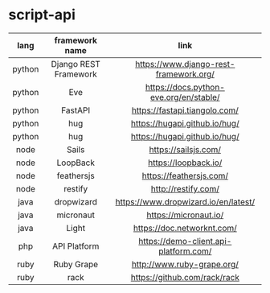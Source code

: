 # script-api

|lang|framework name|link|
|:-:|:-:|:-:|
|python|Django REST Framework|https://www.django-rest-framework.org/|
|python|Eve|https://docs.python-eve.org/en/stable/|
|python|FastAPI|https://fastapi.tiangolo.com/|
|python|hug|https://hugapi.github.io/hug/|
|python|hug|https://hugapi.github.io/hug/|
|node|Sails|https://sailsjs.com/|
|node|LoopBack|https://loopback.io/|
|node|feathersjs|https://feathersjs.com/|
|node|restify|http://restify.com/|
|java|dropwizard|https://www.dropwizard.io/en/latest/|
|java|micronaut|https://micronaut.io/|
|java|Light|https://doc.networknt.com/|
|php|API Platform|https://demo-client.api-platform.com/|
|ruby|Ruby Grape|http://www.ruby-grape.org/|
|ruby|rack|https://github.com/rack/rack|
